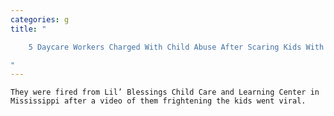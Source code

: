 ```yaml
---
categories: g
title: "

    5 Daycare Workers Charged With Child Abuse After Scaring Kids With Ghoulish Mask

"
---
```



    They were fired from Lil’ Blessings Child Care and Learning Center in Mississippi after a video of them frightening the kids went viral.

